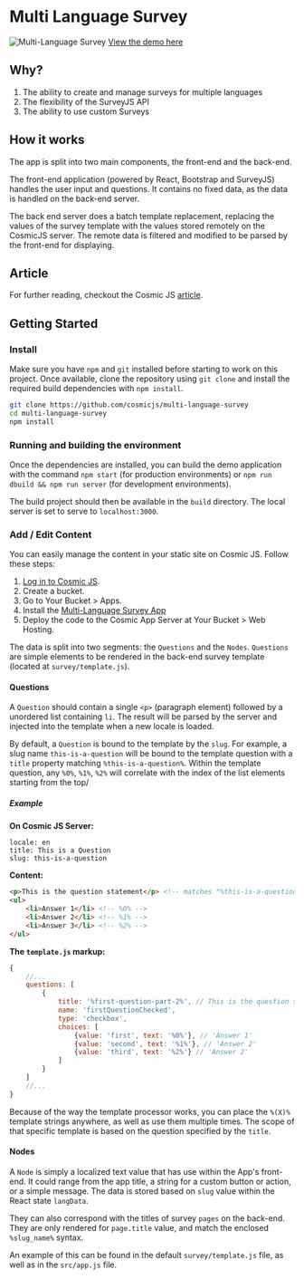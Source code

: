 # Multi Language Survey
![Multi-Language Survey](https://cosmicjs.com/uploads/2173b870-9d61-11e7-a4a8-27766e36ccc0-Screen%20Shot%202017-09-19%20at%2012.35.45%20PM.png)
[View the demo here](http://multi-language-survey.cosmicapp.co)
## Why?
1. The ability to create and manage surveys for multiple languages
2. The flexibility of the SurveyJS API
3. The ability to use custom Surveys

## How it works
The app is split into two main components, the front-end and the back-end.

The front-end application (powered by React, Bootstrap and SurveyJS) handles the user input and questions. It contains
no fixed data, as the data is handled on the back-end server.

The back end server does a batch template replacement, replacing the values of the survey template with the values stored
remotely on the CosmicJS server. The remote data is filtered and modified to be parsed by the front-end for displaying.

## Article
For further reading, checkout the Cosmic JS [article](https://cosmicjs.com/articles/build-a-multi-language-survey-with-cosmic-js-surveyjs-j7rpqo7v).

## Getting Started
### Install
Make sure you have `npm` and `git` installed before starting to work on this project. Once available, clone the repository using
`git clone` and install the required build dependencies with `npm install`.

```bash
git clone https://github.com/cosmicjs/multi-language-survey
cd multi-language-survey
npm install
```

### Running and building the environment
Once the dependencies are installed, you can build the demo application with the command `npm start` (for production
environments) or `npm run dbuild && npm run server` (for development environments).

The build project should then be available in the `build` directory. The local server is set to serve to `localhost:3000`.

### Add / Edit Content
You can easily manage the content in your static site on Cosmic JS.  Follow these steps:

1. [Log in to Cosmic JS](https://cosmicjs.com).
2. Create a bucket.
3. Go to Your Bucket > Apps.
4. Install the [Multi-Language Survey App](https://cosmicjs.com/apps/multi-language-survey)
5. Deploy the code to the Cosmic App Server at Your Bucket > Web Hosting.

The data is split into two segments: the `Questions` and the `Nodes`. `Questions` are simple elements to be rendered in 
the back-end survey template (located at `survey/template.js`).

#### Questions

A `Question` should contain a single `<p>` (paragraph element) followed by a unordered list containing `li`.
The result will be parsed by the server and injected into the template when a new locale is loaded.

By default, a `Question` is bound to the template by the `slug`. For example, a slug name `this-is-a-question` will be
bound to the template question with a `title` property matching `%this-is-a-question%`. Within the template question, any
`%0%`, `%1%`, `%2%` will correlate with the index of the list elements starting from the top/

##### Example

**On Cosmic JS Server:**
```
locale: en
title: This is a Question
slug: this-is-a-question
```
**Content:**
```html
<p>This is the question statement</p> <!-- matches "%this-is-a-question%" within the template -->
<ul>
    <li>Answer 1</li> <!-- %0% -->
    <li>Answer 2</li> <!-- %1% -->
    <li>Answer 3</li> <!-- %2% -->
</ul>
```

**The `template.js` markup:**
```javascript
{ 
    //...
    questions: [
        {   
            title: '%first-question-part-2%', // This is the question statement
            name: 'firstQuestionChecked',
            type: 'checkbox',
            choices: [
                {value: 'first', text: '%0%'}, // 'Answer 1'
                {value: 'second', text: '%1%'}, // 'Answer 2'
                {value: 'third', text: '%2%'} // 'Answer 2'
            ]
        }
    ]
    //...
}
```

Because of the way the template processor works, you can place the `%(X)%` template strings anywhere, as well as use them
multiple times. The scope of that specific template is based on the question specified by the `title`.

#### Nodes

A `Node` is simply a localized text value that has use within the App's front-end. It could range from the app title,
a string for a custom button or action, or a simple message. The data is stored based on `slug` value within the React state
`langData`.

They can also correspond with the titles of survey `pages` on the back-end. They are only rendered for `page.title` value,
and match the enclosed `%slug_name%` syntax.

An example of this can be found in the default `survey/template.js` file, as well as in the `src/app.js` file. 



